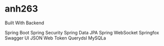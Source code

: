 # anh263
Built With
Backend

Spring Boot
Spring Security
Spring Data JPA
Spring WebSocket
Springfox Swagger UI
JSON Web Token
Querydsl
MySQLa

